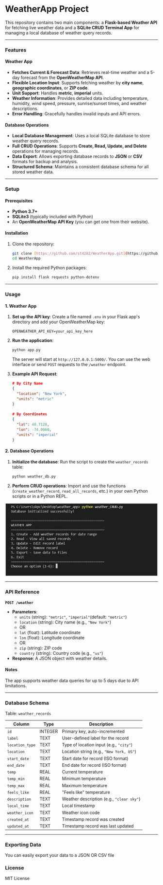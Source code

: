# WeatherApp Project

This repository contains two main components: a **Flask-based Weather API** for fetching live weather data and a **SQLite CRUD Terminal App** for managing a local database of weather query records.

---

### Features

#### Weather App
-   **Fetches Current & Forecast Data**: Retrieves real-time weather and a 5-day forecast from the **OpenWeatherMap API**.
-   **Flexible Location Input**: Supports fetching weather by **city name**, **geographic coordinates**, or **ZIP code**.
-   **Unit Support**: Handles **metric**, **imperial** units.
-   **Weather Information**: Provides detailed data including temperature, humidity, wind speed, pressure, sunrise/sunset times, and weather descriptions.
-   **Error Handling**: Gracefully handles invalid inputs and API errors.

#### Database Operations
-   **Local Database Management**: Uses a local SQLite database to store weather query records.
-   **Full CRUD Operations**: Supports **Create, Read, Update, and Delete** operations for managing records.
-   **Data Export**: Allows exporting database records to **JSON** or **CSV** formats for backup and analysis.
-   **Structured Schema**: Maintains a consistent database schema for all stored weather data.

---

### Setup

#### Prerequisites
-   **Python 3.7+**
-   **SQLite3** (typically included with Python)
-   An **OpenWeatherMap API Key** (you can get one from their website).

#### Installation
1.  Clone the repository:
    ```bash
    git clone [https://github.com/st4282/WeatherApp.git](https://github.com/st4282/WeatherApp.git)
    cd WeatherApp
    ```
2.  Install the required Python packages:
    ```bash
    pip install flask requests python-dotenv
    ```

---

### Usage

#### 1. Weather App
1.  **Set up the API key**: Create a file named `.env` in your Flask app's directory and add your OpenWeatherMap key:
    ```
    OPENWEATHER_API_KEY=your_api_key_here
    ```

2.  **Run the application**:
    ```bash
    python app.py
    ```
    The server will start at `http://127.0.0.1:5000/`. You can use the web interface or send `POST` requests to the `/weather` endpoint.

3.  **Example API Request**:
    ```json
    # By City Name
    {
      "location": "New York",
      "units": "metric"
    }

    # By Coordinates
    {
      "lat": 40.7128,
      "lon": -74.0060,
      "units": "imperial"
    }
    ```

#### 2. Database Operations
1.  **Initialize the database**: Run the script to create the `weather_records` table:
    ```bash
    python weather_db.py
    ```

2.  **Perform CRUD operations**: Import and use the functions (`create_weather_record`, `read_all_records`, etc.) in your own Python scripts or in a Python REPL.

![Terminal app showing CRUD menu](crud_terminal.jpg)

---

### API Reference

**`POST /weather`**
-   **Parameters**:
    -   `units` (string): `"metric"`, `"imperial"`(default: `"metric"`)
    -   `location` (string): City name (e.g., `"New York"`)
    -    OR
    -   `lat` (float): Latitude coordinate
    -   `lon` (float): Longitude coordinate
    -    OR
    -   `zip` (string): ZIP code
    -   `country` (string): Country code (e.g., `"us"`)
-   **Response**: A JSON object with weather details.

#### Notes
The app supports weather data queries for up to 5 days due to API limitations.

---

### Database Schema

Table: `weather_records`

| Column         | Type    | Description                                   |
|----------------|---------|-----------------------------------------------|
| `id`           | INTEGER | Primary key, auto-incremented                 |
| `label`        | TEXT    | User-defined label for the record             |
| `location_type`| TEXT    | Type of location input (e.g., `"city"`)       |
| `location`     | TEXT    | Location string (e.g., `"New York, US"`)      |
| `start_date`   | TEXT    | Start date for record (ISO format)            |
| `end_date`     | TEXT    | End date for record (ISO format)              |
| `temp`         | REAL    | Current temperature                           |
| `temp_min`     | REAL    | Minimum temperature                           |
| `temp_max`     | REAL    | Maximum temperature                           |
| `feels_like`   | REAL    | "Feels like" temperature                      |
| `description`  | TEXT    | Weather description (e.g., `"clear sky"`)     |
| `local_time`   | TEXT    | Local timestamp                               |
| `weather_icon` | TEXT    | Weather icon code                             |
| `created_at`   | TEXT    | Timestamp record was created                  |
| `updated_at`   | TEXT    | Timestamp record was last updated             |

---

### Exporting Data

You can easily export your data to a JSON OR CSV file

### License

MIT License
